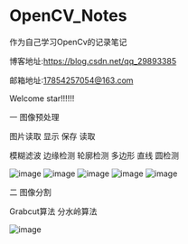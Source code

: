 # OpenCV_Notes
作为自己学习OpenCv的记录笔记

博客地址:https://blog.csdn.net/qq_29893385

邮箱地址:17854257054@163.com


Welcome star!!!!!!

一 图像预处理

图片读取 显示 保存 读取 

模糊滤波  边缘检测 轮廓检测 多边形 直线 圆检测

![image](https://github.com/RenDong3/OpenCV_Notes/blob/master/1_Image%20processing/output_images/3.png)
![image](https://github.com/RenDong3/OpenCV_Notes/blob/master/1_Image%20processing/output_images/6.png)
![image](https://github.com/RenDong3/OpenCV_Notes/blob/master/1_Image%20processing/output_images/7.png)
![image](https://github.com/RenDong3/OpenCV_Notes/blob/master/1_Image%20processing/output_images/8.png)
![image](https://github.com/RenDong3/OpenCV_Notes/blob/master/1_Image%20processing/output_images/10.png)

二 图像分割 

Grabcut算法  分水岭算法 

![image](https://github.com/RenDong3/OpenCV_Notes/blob/master/1_Image%20processing/output_images/10.png)
